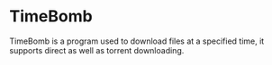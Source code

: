 # TimeBomb
TimeBomb is a program used to download files at a specified time, it supports direct as well as torrent downloading.
